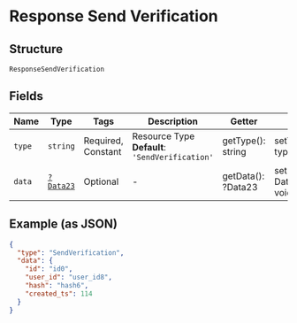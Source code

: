 
# Response Send Verification

## Structure

`ResponseSendVerification`

## Fields

| Name | Type | Tags | Description | Getter | Setter |
|  --- | --- | --- | --- | --- | --- |
| `type` | `string` | Required, Constant | Resource Type<br>**Default**: `'SendVerification'` | getType(): string | setType(string type): void |
| `data` | [`?Data23`](../../doc/models/data-23.md) | Optional | - | getData(): ?Data23 | setData(?Data23 data): void |

## Example (as JSON)

```json
{
  "type": "SendVerification",
  "data": {
    "id": "id0",
    "user_id": "user_id8",
    "hash": "hash6",
    "created_ts": 114
  }
}
```

